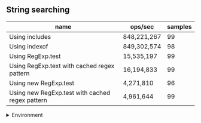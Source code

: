 ## String searching

|name|ops/sec|samples|
|-|-|-|
|Using includes|848,221,267|99|
|Using indexof|849,302,574|98|
|Using RegExp.test|15,535,197|99|
|Using RegExp.text with cached regex pattern|16,194,833|99|
|Using new RegExp.test|4,271,810|96|
|Using new RegExp.test with cached regex pattern|4,961,644|99|


<details>
<summary>Environment</summary>

* __Machine:__ linux x64 | 4 vCPUs | 7.6GB Mem
* __Run:__ Tue Nov 07 2023 23:54:18 GMT+0000 (Coordinated Universal Time)
</details>

<!--
{"environment":{"platform":"linux","arch":"x64","cpus":4,"totalMemory":7.6085662841796875},"benchmarks":[{"name":"Using includes","opsSec":848221266.7556987,"samples":6},{"name":"Using indexof","opsSec":849302574.4985772,"samples":10},{"name":"Using RegExp.test","opsSec":15535196.916851696,"samples":6},{"name":"Using RegExp.text with cached regex pattern","opsSec":16194832.758906316,"samples":7},{"name":"Using new RegExp.test","opsSec":4271809.890692086,"samples":5},{"name":"Using new RegExp.test with cached regex pattern","opsSec":4961644.1883262,"samples":6}]}-->

